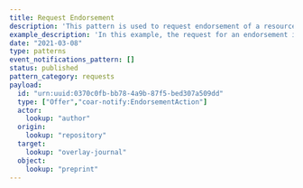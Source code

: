 ```yaml
---
title: Request Endorsement
description: 'This pattern is used to request endorsement of a resource owned by the `origin` system.'
example_description: 'In this example, the request for an endorsement is initated by an author, Josiah Carberry (identified in the payload as the `actor`)'
date: "2021-03-08"
type: patterns
event_notifications_pattern: []
status: published
pattern_category: requests
payload:
  id: "urn:uuid:0370c0fb-bb78-4a9b-87f5-bed307a509dd"
  type: ["Offer","coar-notify:EndorsementAction"]
  actor:
    lookup: "author"
  origin:
    lookup: "repository"
  target:
    lookup: "overlay-journal"
  object:
    lookup: "preprint"
---
```



